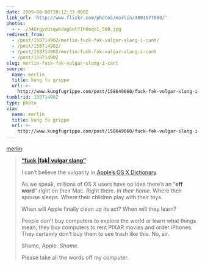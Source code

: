 ```yaml
---
date: 2009-08-08T20:12:33.000Z
link_url: 'http://www.flickr.com/photos/merlin/3801577000/'
photos:
  - - ./34GrgyzUsqw6dag6otYIhUaqo1_500.jpg
redirect_from:
  - /post/158714902/merlin-fuck-fək-vulgar-slang-i-cant/
  - /post/158714902/
  - /post/158714902/merlin-fuck-fək-vulgar-slang-i-cant
  - /post/158714902
slug: merlin-fuck-fək-vulgar-slang-i-cant
source:
  name: merlin
  title: kung fu grippe
  url: >-
    http://www.kungfugrippe.com/post/158649660/fuck-fək-vulgar-slang-i-cant-believe-the
tumblrid: 158714902
type: photo
via:
  name: merlin
  title: kung fu grippe
  url: >-
    http://www.kungfugrippe.com/post/158649660/fuck-fək-vulgar-slang-i-cant-believe-the
---
```

<p><a href="http://www.kungfugrippe.com/post/158649660/fuck-f-k-vulgar-slang-i-cant-believe-the">merlin</a>:</p>

<blockquote><p><a href="http://www.flickr.com/photos/merlin/3801577000/"><strong>“fuck |fək| vulgar slang”</strong></a></p>

  <p>I can’t believe the vulgarity in <a href="http://www.apple.com/macosx/what-is-macosx/apps-and-utilities.html#dictionary" rel="nofollow">Apple’s OS X Dictionary</a>.</p>
  
  <p>As we speak, millions of OS X users have no idea there’s an “<b>eff word</b>” right on their Mac. Right there. <i>In their home</i>. Where their spouse sleeps. Where their children play with their toys.</p>
  
  <p>When will Apple finally clean up its act? When will they learn?</p>
  
  <p>People don’t buy computers to explore the world or learn what things mean; they buy computers to rent PIXAR movies and order iPhones. They certainly don’t buy them to see trash like this. No, sir.</p>
  
  <p>Shame, Apple. <i>Shame</i>.</p>
  
  <p>Please take all the words off my computer.</p>
</blockquote>
